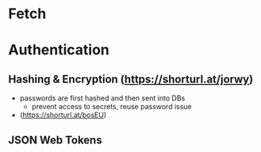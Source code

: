 # Fetch

# Authentication

## Hashing & Encryption (https://shorturl.at/jorwy)
- passwords are first hashed and then sent into DBs
    - prevent access to secrets, reuse password issue   
- (https://shorturl.at/bosEU)

## JSON Web Tokens